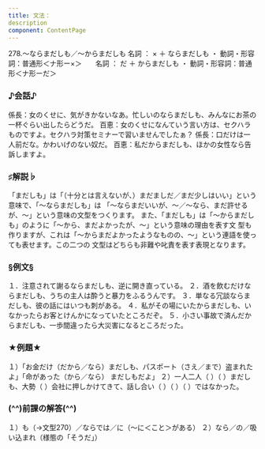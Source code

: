 ```yaml
---
title: 文法：
description
component: ContentPage
---
```



278.～ならまだしも／～からまだしも
名詞 ： × ＋ ならまだしも ・
動詞・形容詞：普通形＜ナ形ー×＞      
名詞 ： だ ＋ からまだしも ・
動詞・形容詞：普通形＜ナ形ーだ＞      
### ♪会話♪
係長：女のくせに、気がきかないなあ。忙しいのならまだしも、みんなにお茶の一杯ぐらい出したらどうだ。 百恵：女のくせになんていう言い方は、セクハラものですよ。セクハラ対策セミナーで習いませんでしたぁ？ 係長：口だけは一人前だな。かわいげのない奴だ。
百恵：私だからまだしも、ほかの女性なら告訴しますよ。
### ♯解説♭
「まだしも」は「（十分とは言えないが、）まだましだ／まだ少しはいい」という意味で、「～ならまだしも」は 「～ならまだいいが、～／～なら、まだ許せるが、～」という意味の文型をつくります。
また、「まだしも」は「～からまだしも」のように「～から、まだよかったが、～」という意味の理由を表す文 型も作りますが、これは「～からまだよかったようなものの、～」という連語を使っても表せます。この二つの 文型はどちらも非難や叱責を表す表現となります。
### §例文§
１．注意されて謝るならまだしも、逆に開き直っている。
２．酒を飲むだけならまだしも、うちの主人は酔うと暴力をふるうんです。
３．単なる冗談ならまだしも、彼の話にはいつも刺がある。
４．私がその場にいたからまだしも、いなかったらお客とけんかになっていたところだぞ。
５．小さい事故で済んだからまだしも、一歩間違ったら大災害になるところだった。
### ★例題★
１）「お金だけ（だから／なら）まだしも、パスポート（さえ／まで）盗まれたよ」「命があった（から／なら）
まだしもだよ」
２）一人二人（ ）（ ）まだしも、大勢（ ）会社に押しかけてきて、話し合い（ ）（ ）（ ）ではなかった。
### (^^)前課の解答(^^)
１）も（→文型270）／ならでは／に（～に＜こと＞がある）
２）なら／の／吸い込まれ（様態の「そうだ」）
